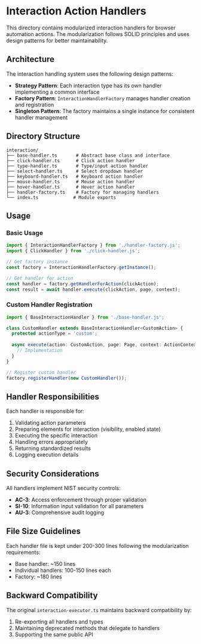 # Interaction Action Handlers

This directory contains modularized interaction handlers for browser automation actions. The modularization follows SOLID principles and uses design patterns for better maintainability.

## Architecture

The interaction handling system uses the following design patterns:

- **Strategy Pattern**: Each interaction type has its own handler implementing a common interface
- **Factory Pattern**: `InteractionHandlerFactory` manages handler creation and registration
- **Singleton Pattern**: The factory maintains a single instance for consistent handler management

## Directory Structure

```
interaction/
├── base-handler.ts       # Abstract base class and interface
├── click-handler.ts      # Click action handler
├── type-handler.ts       # Type/input action handler
├── select-handler.ts     # Select dropdown handler
├── keyboard-handler.ts   # Keyboard action handler
├── mouse-handler.ts      # Mouse action handler
├── hover-handler.ts      # Hover action handler
├── handler-factory.ts    # Factory for managing handlers
└── index.ts             # Module exports
```

## Usage

### Basic Usage

```typescript
import { InteractionHandlerFactory } from './handler-factory.js';
import { ClickHandler } from './click-handler.js';

// Get factory instance
const factory = InteractionHandlerFactory.getInstance();

// Get handler for action
const handler = factory.getHandlerForAction(clickAction);
const result = await handler.execute(clickAction, page, context);
```

### Custom Handler Registration

```typescript
import { BaseInteractionHandler } from './base-handler.js';

class CustomHandler extends BaseInteractionHandler<CustomAction> {
  protected actionType = 'custom';
  
  async execute(action: CustomAction, page: Page, context: ActionContext): Promise<ActionResult> {
    // Implementation
  }
}

// Register custom handler
factory.registerHandler(new CustomHandler());
```

## Handler Responsibilities

Each handler is responsible for:
1. Validating action parameters
2. Preparing elements for interaction (visibility, enabled state)
3. Executing the specific interaction
4. Handling errors appropriately
5. Returning standardized results
6. Logging execution details

## Security Considerations

All handlers implement NIST security controls:
- **AC-3**: Access enforcement through proper validation
- **SI-10**: Information input validation for all parameters
- **AU-3**: Comprehensive audit logging

## File Size Guidelines

Each handler file is kept under 200-300 lines following the modularization requirements:
- Base handler: ~150 lines
- Individual handlers: 100-150 lines each
- Factory: ~180 lines

## Backward Compatibility

The original `interaction-executor.ts` maintains backward compatibility by:
1. Re-exporting all handlers and types
2. Maintaining deprecated methods that delegate to handlers
3. Supporting the same public API